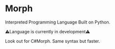 # Morph
Interpreted Programming Language Built on Python. 

⚠️Language is currently in development⚠️

Look out for C#Morph. Same syntax but faster. 
